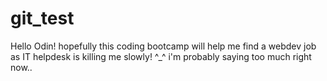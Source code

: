 # git_test
Hello Odin!
hopefully this coding bootcamp will help me find a webdev job as IT helpdesk is killing me slowly! ^_^
i'm probably saying too much right now..